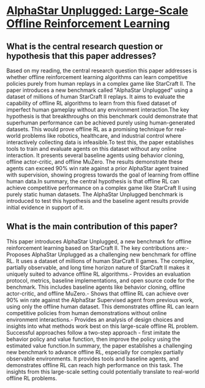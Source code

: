 # [AlphaStar Unplugged: Large-Scale Offline Reinforcement Learning](https://arxiv.org/abs/2308.03526)

## What is the central research question or hypothesis that this paper addresses?

Based on my reading, the central research question this paper addresses is whether offline reinforcement learning algorithms can learn competitive policies purely from human replays in a complex game like StarCraft II. The paper introduces a new benchmark called "AlphaStar Unplugged" using a dataset of millions of human StarCraft II replays. It aims to evaluate the capability of offline RL algorithms to learn from this fixed dataset of imperfect human gameplay without any environment interaction.The key hypothesis is that breakthroughs on this benchmark could demonstrate that superhuman performance can be achieved purely using human-generated datasets. This would prove offline RL as a promising technique for real-world problems like robotics, healthcare, and industrial control where interactively collecting data is infeasible.To test this, the paper establishes tools to train and evaluate agents on this dataset without any online interaction. It presents several baseline agents using behavior cloning, offline actor-critic, and offline MuZero. The results demonstrate these agents can exceed 90% win rate against a prior AlphaStar agent trained with supervision, showing progress towards the goal of learning from offline human data.In summary, the central hypothesis is that offline RL can achieve competitive performance on a complex game like StarCraft II using purely static human datasets. The AlphaStar Unplugged benchmark is introduced to test this hypothesis and the baseline agent results provide initial evidence in support of it.


## What is the main contribution of this paper?

This paper introduces AlphaStar Unplugged, a new benchmark for offline reinforcement learning based on StarCraft II. The key contributions are:- Proposes AlphaStar Unplugged as a challenging new benchmark for offline RL. It uses a dataset of millions of human StarCraft II games. The complex, partially observable, and long time horizon nature of StarCraft II makes it uniquely suited to advance offline RL algorithms.- Provides an evaluation protocol, metrics, baseline implementations, and open source code for the benchmark. This includes baseline agents like behavior cloning, offline actor-critic, and offline MuZero.- Shows that offline RL can achieve over 90% win rate against the AlphaStar Supervised agent from previous work, using only the offline human dataset. This demonstrates offline RL can learn competitive policies from human demonstrations without online environment interactions.- Provides an analysis of design choices and insights into what methods work best on this large-scale offline RL problem. Successful approaches follow a two-step approach - first imitate the behavior policy and value function, then improve the policy using the estimated value function.In summary, the paper establishes a challenging new benchmark to advance offline RL, especially for complex partially observable environments. It provides tools and baseline agents, and demonstrates offline RL can reach high performance on this task. The insights from this large-scale setting could potentially translate to real-world offline RL problems.
